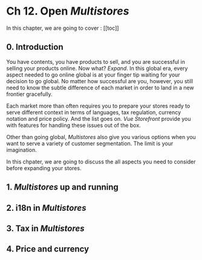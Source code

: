 # Ch 12. Open _Multistores_

In this chapter, we are going to cover : 
[[toc]]

## 0. Introduction
You have contents, you have products to sell, and you are successful in selling your products online. Now what? _Expand_. In this global era, every aspect needed to go online global is at your finger tip waiting for your decision to go global. No matter how successful are you, however, you still need to know the subtle difference of each market in order to land in a new frontier gracefully. 

Each market more than often requires you to prepare your stores ready to serve different context in terms of languages, tax regulation, currency notation and price policy. And the list goes on. _Vue Storefront_ provide you with features for handling these issues out of the box.

Other than going global, _Multistores_ also give you various options when you want to serve a variety of customer segmentation. The limit is your imagination. 

In this chpater, we are going to discuss the all aspects you need to consider before expanding your stores. 

## 1. _Multistores_ up and running

## 2. i18n in _Multistores_

## 3. Tax in _Multistores_

## 4. Price and currency